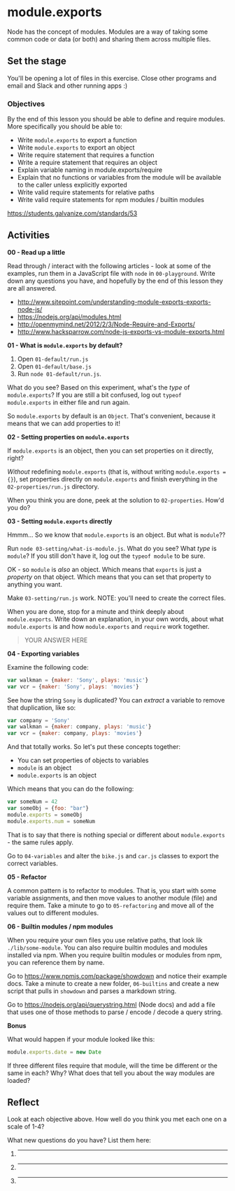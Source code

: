 # module.exports

Node has the concept of modules.  Modules are a way of taking some common code or data (or both) and sharing them across multiple files.

## Set the stage

You'll be opening a lot of files in this exercise.  Close other programs and email and Slack and other running apps :)

### Objectives

By the end of this lesson you should be able to define and require modules.  More specifically you should be able to:

- Write `module.exports` to export a function
- Write `module.exports` to export an object
- Write require statement that requires a function
- Write a require statement that requires an object
- Explain variable naming in module.exports/require
- Explain that no functions or variables from the module will be available to the caller unless explicitly exported
- Write valid require statements for relative paths
- Write valid require statements for npm modules / builtin modules

https://students.galvanize.com/standards/53

## Activities

**00 - Read up a little**

Read through / interact with the following articles - look at some of the examples, run them in a JavaScript file with `node` in `00-playground`.  Write down any questions you have, and hopefully by the end of this lesson they are all answered.

- http://www.sitepoint.com/understanding-module-exports-exports-node-js/
- https://nodejs.org/api/modules.html
- http://openmymind.net/2012/2/3/Node-Require-and-Exports/
- http://www.hacksparrow.com/node-js-exports-vs-module-exports.html

**01 - What is `module.exports` by default?**

1. Open `01-default/run.js`
1. Open `01-default/base.js`
1. Run `node 01-default/run.js`.  

What do you see?  Based on this experiment, what's the _type_ of `module.exports`?  If you are still a bit confused, log out `typeof module.exports` in either file and run again.

So `module.exports` by default is an `Object`.  That's convenient, because it means that we can add properties to it!

**02 - Setting properties on `module.exports`**

If `module.exports` is an object, then you can set properties on it directly, right?

_Without_ redefining `module.exports` (that is, without writing `module.exports = {}`), set properties directly on `module.exports` and finish everything in the `02-properties/run.js` directory.

When you think you are done, peek at the solution to `02-properties`.  How'd you do?

**03 - Setting `module.exports` directly**

Hmmm...  So we know that `module.exports` is an object.  But what is `module`??

Run `node 03-setting/what-is-module.js`.  What do you see?  What _type_ is `module`?  If you still don't have it, log out the `typeof module` to be sure.

OK - so `module` is _also_ an object.  Which means that `exports` is just a _property_ on that object.  Which means that you can set that property to anything you want.

Make `03-setting/run.js` work.  NOTE: you'll need to create the correct files.

When you are done, stop for a minute and think deeply about `module.exports`.  Write down an explanation, in your own words, about what `module.exports` is and how `module.exports` and `require` work together.

> YOUR ANSWER HERE

**04 - Exporting variables**

Examine the following code:

```js
var walkman = {maker: 'Sony', plays: 'music'}
var vcr = {maker: 'Sony', plays: 'movies'}
```

See how the string `Sony` is duplicated?  You can _extract_ a variable to remove that duplication, like so:

```js
var company = 'Sony'
var walkman = {maker: company, plays: 'music'}
var vcr = {maker: company, plays: 'movies'}
```

And that totally works.  So let's put these concepts together:

- You can set properties of objects to variables
- `module` is an object
- `module.exports` is an object

Which means that you can do the following:

```js
var someNum = 42
var someObj = {foo: "bar"}
module.exports = someObj
module.exports.num = someNum
```

That is to say that there is nothing special or different about `module.exports` - the same rules apply.

Go to `04-variables` and alter the `bike.js` and `car.js` classes to export the correct variables.

**05 - Refactor**

A common pattern is to refactor to modules.  That is, you start with some variable assignments, and then move values to another module (file) and require them.  Take a minute to go to `05-refactoring` and move all of the values out to different modules.

**06 - Builtin modules / npm modules**

When you require your own files you use relative paths, that look lik `./lib/some-module`.  You can also require builtin modules and modules installed via npm.  When you require builtin modules or modules from npm, you can reference them by name.

Go to https://www.npmjs.com/package/showdown and notice their example docs.  Take a minute to create a new folder, `06-builtins` and create a new script that pulls in `showdown` and parses a markdown string.

Go to https://nodejs.org/api/querystring.html (Node docs) and add a file that uses one of those methods to parse / encode / decode a query string.

**Bonus**

What would happen if your module looked like this:

```js
module.exports.date = new Date
```

If three different files require that module, will the time be different or the same in each?  Why?  What does that tell you about the way modules are loaded?

## Reflect

Look at each objective above.  How well do you think you met each one on a scale of 1-4?

What new questions do you have?  List them here:

1. ______
1. ______
1. ______
